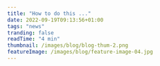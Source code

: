 ```yaml
---
title: "How to do this ..."
date: 2022-09-19T09:13:56+01:00
tags: "news"
tranding: false
readTime: "4 min"
thumbnail: /images/blog/blog-thum-2.png
featureImage: /images/blog/feature-image-04.jpg
---
```


